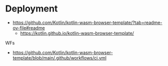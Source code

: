 # Deployment

- https://github.com/Kotlin/kotlin-wasm-browser-template/?tab=readme-ov-file#readme
  - https://kotlin.github.io/kotlin-wasm-browser-template/

WFs

- https://github.com/Kotlin/kotlin-wasm-browser-template/blob/main/.github/workflows/ci.yml
